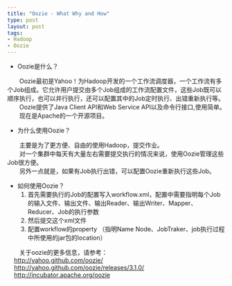 ```yaml
--- 
title: "Oozie - What Why and How"
type: post
layout: post
tags: 
- Hadoop
- Oozie
---
```


<ul><li>Oozie是什么？ </li></ul><div style="text-indent: 2em;">Oozie最初是Yahoo！为Hadoop开发的一个工作流调度器，一个工作流有多个Job组成。它允许用户提交由多个Job组成的工作流配置文件，这些Job既可以顺序执行，也可以并行执行，还可以配置其中的Job定时执行、出错重新执行等。</div><div style="text-indent: 2em;">Oozie提供了Java Client API和Web Service   API以及命令行接口,使用简单。</div><div style="text-indent: 2em;">现在是Apache的一个开源项目。</div><div style="text-indent: 2em;"></div><ul><li>为什么使用Oozie？ </li></ul><div style="text-indent: 2em;">主要是为了更方便、自由的使用Hadoop，提交作业。</div><div style="text-indent: 2em;">对一个集群中每天有大量左右需要提交执行的情况来说，使用Oozie管理这些Job很方便。</div><div style="text-indent: 2em;">另外一点就是，如果有Job执行出错，可以配置Oozie重新执行这些Job。</div><div></div><ul><li>如何使用Oozie？<ol><li>首先需要执行的Job的配置写入workflow.xml，配置中需要指明每个Job的输入文件、输出文件、输出Reader、输出Writer、Mapper、Reducer、Job的执行参数</li><li>然后提交这个xml文件</li><li>配置workflow的property （指明Name     Node、JobTraker、job执行过程中所使用的jar包的location）</li></ol></li></ul><div style="text-indent: 2em;"></div><div style="text-indent: 2em;">关于oozie的更多信息，请参考：<br />    <a href="http://yahoo.github.com/oozie/">http://yahoo.github.com/oozie/</a><br />    <a href="http://yahoo.github.com/oozie/releases/3.1.0/">http://yahoo.github.com/oozie/releases/3.1.0/</a><br />    <a href="http://incubator.apache.org/oozie">http://incubator.apache.org/oozie</a></div><div>
